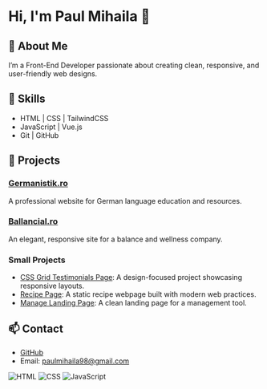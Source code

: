 # Hi, I'm Paul Mihaila 👋

## 🌟 About Me
I’m a Front-End Developer passionate about creating clean, responsive, and user-friendly web designs. 

## 🚀 Skills
- HTML | CSS | TailwindCSS
- JavaScript | Vue.js
- Git | GitHub

## 💼 Projects
### <a href="https://germanistik.ro/" target="_blank">Germanistik.ro</a>
A professional website for German language education and resources.

### <a href="https://ballancial.ro/ro" target="_blank">Ballancial.ro</a>
An elegant, responsive site for a balance and wellness company.

### Small Projects
- <a href="https://css-grid-testimonials-page.vercel.app/" target="_blank">CSS Grid Testimonials Page</a>: A design-focused project showcasing responsive layouts.
- <a href="https://github.com/paul-mihaila/recipe-page" target="_blank">Recipe Page</a>: A static recipe webpage built with modern web practices.
- <a href="https://github.com/paul-mihaila/manage-landing-page" target="_blank">Manage Landing Page</a>: A clean landing page for a management tool.

## 📫 Contact
- [GitHub](https://github.com/paul-mihaila)
- Email: [paulmihaila98@gmail.com](mailto:aulmihaila98@gmail.com)


![HTML](https://img.shields.io/badge/-HTML-E34F26?style=flat&logo=html5&logoColor=white)
![CSS](https://img.shields.io/badge/-CSS-1572B6?style=flat&logo=css3&logoColor=white)
![JavaScript](https://img.shields.io/badge/-JavaScript-F7DF1E?style=flat&logo=javascript&logoColor=black)
